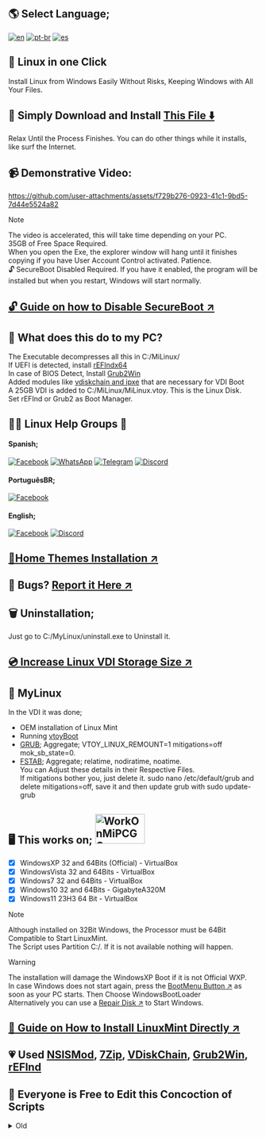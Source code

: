 ## 🌎 Select Language;
[![en](https://img.shields.io/badge/English-red.svg)](README.md)
[![pt-br](https://img.shields.io/badge/Português-pt--br-green.svg)](README.pt-br.md)
[![es](https://img.shields.io/badge/Espa%C3%B1ol-es-yellow.svg)](README.es.md)

## 🐧 Linux in one Click
Install Linux from Windows Easily
Without Risks, Keeping Windows with All Your Files.
## 💾 Simply Download and Install [This File ⬇️](https://master.dl.sourceforge.net/project/linuxoneclick/MiLinuxVDI.exe?viasf=1)
Relax Until the Process Finishes. You can do other things while it installs, like surf the Internet.

## 📹 Demonstrative Video:
https://github.com/user-attachments/assets/f729b276-0923-41c1-9bd5-7d44e5524a82
>[!NOTE]
> The video is accelerated, this will take time depending on your PC.<br>
> 35GB of Free Space Required. <br>
> When you open the Exe, the explorer window will hang until it finishes copying if you have User Account Control activated. Patience. <br>
> 🔓 SecureBoot Disabled Required. If you have it enabled, the program will be installed but when you restart, Windows will start normally.
## [🔓 Guide on how to Disable SecureBoot ↗️](Guides/SecureBoot/SecureBoot.md)

## 🤨 What does this do to my PC?
The Executable decompresses all this in C:/MiLinux/ <br>
If UEFI is detected, install [rEFIndx64](https://www.rodsbooks.com/refind/) <br>
In case of BIOS Detect, Install [Grub2Win](https://sourceforge.net/projects/grub2win/) <br>
Added modules like [vdiskchain and ipxe](https://github.com/ventoy/vdiskchain) that are necessary for VDI Boot <br>
A 25GB VDI is added to C:/MiLinux/MiLinux.vtoy. This is the Linux Disk. <br>
Set rEFInd or Grub2 as Boot Manager. <br>

## 🙋💖 Linux Help Groups 🤗
#### Spanish;
[![Facebook](https://img.shields.io/badge/Facebook-blue?logo=facebook&logoColor=fff&style=flat)](https://www.facebook.com/groups/LinuxGroups/)
[![WhatsApp](https://img.shields.io/badge/WhatsApp-25D366?logo=whatsapp&logoColor=fff&style=flat)](https://chat.whatsapp.com/BsBW4RbEVpj8KO22AN2KDB)
[![Telegram](https://img.shields.io/badge/Telegram-2CA5E0?style=fat&logo=telegram&logoColor=white)](https://t.me/addlist/pbpqO72i6x44MmQx)
[![Discord](https://img.shields.io/badge/Discord-7289DA?style=fat&logo=discord&logoColor=white)](https://discord.com/invite/XYYvqUF3pG)
#### PortuguêsBR;
[![Facebook](https://img.shields.io/badge/Facebook-blue?logo=facebook&logoColor=fff&style=flat)](https://www.facebook.com/groups/brlinux/)
#### English;
[![Facebook](https://img.shields.io/badge/Facebook-blue?logo=facebook&logoColor=fff&style=flat)](https://www.facebook.com/groups/GNUAndLinux/)
[![Discord](https://img.shields.io/badge/Discord-7289DA?style=fat&logo=discord&logoColor=white)](https://discord.com/invite/D4ETYhq)

## [🌄Home Themes Installation ↗️](Guides/Themes/Themes.md)

## 💢 Bugs? [Report it Here ↗️](https://github.com/weskerty/LinuxOneClick/issues/new)

## 🗑️ Uninstallation;
Just go to C:/MyLinux/uninstall.exe to Uninstall it.

## [💿 Increase Linux VDI Storage Size ↗️](Guides/VDI/VDI.md)

## 🐧 MyLinux
In the VDI it was done;
* OEM installation of Linux Mint
* Running [vtoyBoot](https://github.com/ventoy/vtoyboot) <br>
* [GRUB](https://es.wikipedia.org/wiki/GNU_GRUB); Aggregate; VTOY_LINUX_REMOUNT=1 mitigations=off mok_sb_state=0. <br>
* [FSTAB](https://es.wikipedia.org/wiki/Fstab); Aggregate; relatime, nodiratime, noatime. <br>
You can Adjust these details in their Respective Files. <br>
If mitigations bother you, just delete it. sudo nano /etc/default/grub and delete mitigations=off, save it and then update grub with sudo update-grub

## 🖥️ This works on; <img src="https://github.com/user-attachments/assets/8ff47ebe-780f-4d4b-894f-779c0887d844" alt="WorkOnMiPCGG" width="100" height="60"/>

- [x] WindowsXP 32 and 64Bits (Official) - VirtualBox
- [x] WindowsVista 32 and 64Bits - VirtualBox
- [x] Windows7 32 and 64Bits - VirtualBox
- [x] Windows10 32 and 64Bits - GigabyteA320M
- [x] Windows11 23H3 64 Bit - VirtualBox

>[!NOTE]
> Although installed on 32Bit Windows, the Processor must be 64Bit Compatible to Start LinuxMint. <br>
> The Script uses Partition C:/. If it is not available nothing will happen. <br>

> [!WARNING]
> The installation will damage the WindowsXP Boot if it is not Official WXP. <br>
> In case Windows does not start again, press the [BootMenu Button ↗️](Guides/BootMenu/BootMenu.md) as soon as your PC starts. Then Choose WindowsBootLoader<br>
> Alternatively you can use a [Repair Disk ↗️](https://sergeistrelec.name/winpe-10-8-sergei-strelec-english/237-winpe-11-10-8-sergei-strelec-x86x64native-x86-20240711-english-version.html) to Start Windows. <br>

## [💽 Guide on How to Install LinuxMint Directly ↗️](Guides/LinuxInstall/LinuxInstall.md)

## 💗 Used [NSISMod](https://sourceforge.net/projects/nsisbi/files/), [7Zip](https://7zip-es.updatestar.com/), [VDiskChain](https://github.com/ventoy/vdiskchain), [Grub2Win](https://sourceforge.net/projects/grub2win/files/), [rEFInd](https://www.rodsbooks.com/refind/)

## 📝 Everyone is Free to Edit this Concoction of Scripts

<details>
<summary>Old</summary>
This was beautiful, you could even choose which Distro to install. But unfortunately it did not work with W7 and below, not even with curl due to certificate errors.

<video src="https://github.com/user-attachments/assets/a98d0f3e-bd70-4b2a-86cc-33724ea62dc0">

</details>
